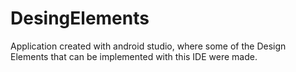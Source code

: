 # DesingElements
Application created with android studio, where some of the Design Elements that can be implemented with this IDE were made.
